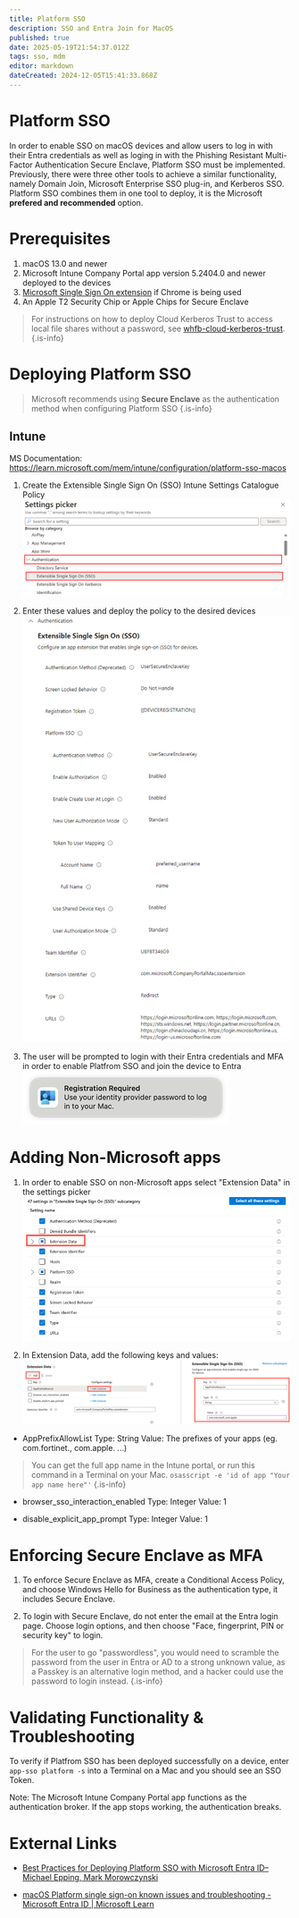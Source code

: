 ```yaml
---
title: Platform SSO
description: SSO and Entra Join for MacOS
published: true
date: 2025-05-19T21:54:37.012Z
tags: sso, mdm
editor: markdown
dateCreated: 2024-12-05T15:41:33.868Z
---
```


# Platform SSO
In order to enable SSO on macOS devices and allow users to log in with their Entra credentials as well as loging in with the Phishing Resistant Multi-Factor Authentication Secure Enclave, Platform SSO must be implemented. Previously, there were three other tools to achieve a similar functionality, namely Domain Join, Microsoft Enterprise SSO plug-in, and Kerberos SSO. Platform SSO combines them in one tool to deploy, it is the Microsoft **prefered and recommended** option.

# Prerequisites
1. macOS 13.0 and newer
2. Microsoft Intune Company Portal app version 5.2404.0 and newer deployed to the devices
3. [Microsoft Single Sign On extension](https://chromewebstore.google.com/detail/microsoft-single-sign-on/ppnbnpeolgkicgegkbkbjmhlideopiji) if Chrome is being used
4. An Apple T2 Security Chip or Apple Chips for Secure Enclave 

> For instructions on how to deploy Cloud Kerberos Trust to access local file shares without a password, see [whfb-cloud-kerberos-trust](/active-directory/whfb-cloud-kerberos-trust).
{.is-info}

# Deploying Platform SSO

> Microsoft recommends using **Secure Enclave** as the authentication method when configuring Platform SSO
{.is-info}

## Intune

MS Documentation: https://learn.microsoft.com/mem/intune/configuration/platform-sso-macos

1. Create the Extensible Single Sign On (SSO) Intune Settings Catalogue Policy 
![settings-picker-authentication-extensible-sso.png](/intune/settings-picker-authentication-extensible-sso.png)

2. Enter these values and deploy the policy to the desired devices
![intune-psso-device-profile.png](/intune/intune-psso-device-profile.png)

3. The user will be prompted to login with their Entra credentials and MFA in order to enable Platfrom SSO and join the device to Entra
![platform-sso-macos-registration-required.png](/intune/platform-sso-macos-registration-required.png)

# Adding Non-Microsoft apps
1. In order to enable SSO on non-Microsoft apps select "Extension Data" in the settings picker
![settings-picker-authentication-extensible-sso-extension-data.png](/settings-picker-authentication-extensible-sso-extension-data.png)

2.  In Extension Data, add the following keys and values:
![extension-data-appprefixallowlist.png](/extension-data-appprefixallowlist.png)

- AppPrefixAllowList 
Type: String
Value: The prefixes of your apps (eg. com.fortinet., com.apple. ...) 

> You can get the full app name in the Intune portal, or run this command in a Terminal on your Mac.
`osasscript -e 'id of app "Your app name here"'`
{.is-info}


- browser_sso_interaction_enabled 
Type: Integer
Value: 1

- disable_explicit_app_prompt 
Type: Integer
Value: 1

# Enforcing Secure Enclave as MFA
1. To enforce Secure Enclave as MFA, create a Conditional Access Policy, and choose Windows Hello for Business as the authentication type, it includes Secure Enclave.

2. To login with Secure Enclave, do not enter the email at the Entra login page. Choose login options, and then choose "Face, fingerprint, PIN or security key" to login.

> For the user to go "passwordless", you would need to scramble the password from the user in Entra or AD to a strong unknown value, as a Passkey is an alternative login method, and a hacker could use the password to login instead.
{.is-info}

# Validating Functionality & Troubleshooting
To verify if Platfrom SSO has been deployed successfully on a device, enter `app-sso platform -s` into a Terminal on a Mac and you should see an SSO Token. 

Note: The Microsoft Intune Company Portal app functions as the authentication broker. If the app stops working, the authentication breaks.

# External Links
* [Best Practices for Deploying Platform SSO with Microsoft Entra ID–Michael Epping, Mark Morowczynski](https://www.youtube.com/watch?v=NEoKLSuO3gw)

* [macOS Platform single sign-on known issues and troubleshooting - Microsoft Entra ID | Microsoft Learn](https://learn.microsoft.com/en-us/entra/identity/devices/troubleshoot-macos-platform-single-sign-on-extension)